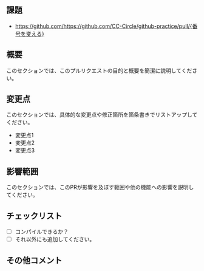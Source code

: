 ## 課題
- https://github.com/https://github.com/CC-Circle/github-practice/pull/{番号を変える}

## 概要

このセクションでは、このプルリクエストの目的と概要を簡潔に説明してください。

## 変更点

このセクションでは、具体的な変更点や修正箇所を箇条書きでリストアップしてください。

- 変更点1
- 変更点2
- 変更点3

## 影響範囲

このセクションでは、このPRが影響を及ぼす範囲や他の機能への影響を説明してください。

## チェックリスト

- [ ]  コンパイルできるか？
- [ ]  それ以外にも追加してください。

## その他コメント
